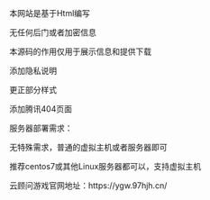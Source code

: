 本网站是基于Html编写


<p>无任何后门或者加密信息</p>
<p>本源码的作用仅用于展示信息和提供下载<p>
<p>添加隐私说明<p>
<p>更正部分样式<p>
<p>添加腾讯404页面<p>

服务器部署需求：
<p>无特殊需求，普通的虚拟主机或者服务器即可</p>
<p>推荐centos7或其他Linux服务器都可以，支持虚拟主机</p>

<p>云顾问游戏官网地址：https://ygw.97hjh.cn/<p>

